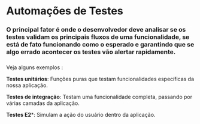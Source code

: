 #  Automações de Testes
### O principal fator é onde o desenvolvedor deve analisar se os testes validam os principais fluxos de uma funcionalidade, se está de fato funcionando como o esperado e garantindo que se algo errado acontecer os testes vão alertar rapidamente.
###

Veja alguns exemplos :

**Testes unitários**: Funções puras que testam funcionalidades específicas da nossa aplicação.

**Testes de integração**: Testam uma funcionalidade completa, passando por várias camadas da aplicação.

**Testes E2***: Simulam a ação do usuário dentro da aplicação.
